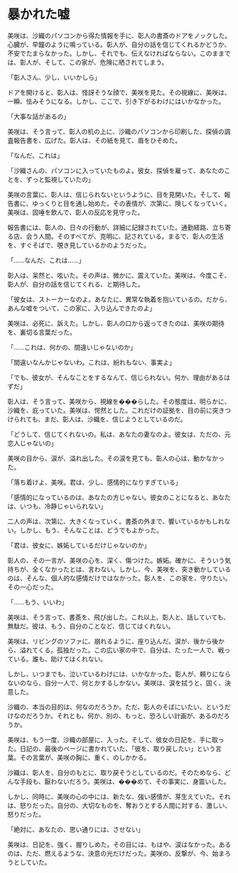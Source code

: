 
# 暴かれた嘘

美咲は、沙織のパソコンから得た情報を手に、彰人の書斎のドアをノックした。心臓が、早鐘のように鳴っている。彰人が、自分の話を信じてくれるかどうか、不安でたまらなかった。しかし、それでも、伝えなければならない。このままでは、彰人が、そして、この家が、危険に晒されてしまう。

「彰人さん、少し、いいかしら」

ドアを開けると、彰人は、怪訝そうな顔で、美咲を見た。その視線に、美咲は、一瞬、怯みそうになる。しかし、ここで、引き下がるわけにはいかなかった。

「大事な話があるの」

美咲は、そう言って、彰人の机の上に、沙織のパソコンから印刷した、探偵の調査報告書を、広げた。彰人は、その紙を見て、眉をひそめた。

「なんだ、これは」

「沙織さんの、パソコンに入っていたものよ。彼女、探偵を雇って、あなたのことを、ずっと監視していたの」

美咲の言葉に、彰人は、信じられないというように、目を見開いた。そして、報告書に、ゆっくりと目を通し始めた。その表情が、次第に、険しくなっていく。美咲は、固唾を飲んで、彰人の反応を見守った。

報告書には、彰人の、日々の行動が、詳細に記録されていた。通勤経路、立ち寄る店、会う人間。そのすべてが、克明に、記されている。まるで、彰人の生活を、すぐそばで、覗き見しているかのようだった。

「……なんだ、これは……」

彰人は、呆然と、呟いた。その声は、微かに、震えていた。美咲は、今度こそ、彰人が、自分の話を信じてくれる、と期待した。

「彼女は、ストーカーなのよ。あなたに、異常な執着を抱いているの。だから、あんな嘘をついて、この家に、入り込んできたのよ」

美咲は、必死に、訴えた。しかし、彰人の口から返ってきたのは、美咲の期待を、裏切る言葉だった。

「……これは、何かの、間違いじゃないのか」

「間違いなんかじゃないわ。これは、紛れもない、事実よ」

「でも、彼女が、そんなことをするなんて、信じられない。何か、理由があるはずだ」

彰人は、そう言って、美咲から、視線を���らした。その態度は、明らかに、沙織を、庇っていた。美咲は、愕然とした。これだけの証拠を、目の前に突きつけられても、まだ、彰人は、沙織を、信じようとしているのだ。

「どうして、信じてくれないの。私は、あなたの妻なのよ。彼女は、ただの、元恋人じゃないの」

美咲の目から、涙が、溢れ出した。その涙を見ても、彰人の心は、動かなかった。

「落ち着けよ、美咲。君は、少し、感情的になりすぎている」

「感情的になっているのは、あなたの方じゃない。彼女のことになると、あなたは、いつも、冷静じゃいられない」

二人の声は、次第に、大きくなっていく。書斎の外まで、響いているかもしれない。しかし、もう、そんなことは、どうでもよかった。

「君は、彼女に、嫉妬しているだけじゃないのか」

彰人の、その一言が、美咲の心を、深く、傷つけた。嫉妬。確かに、そういう気持ちが、全くなかったとは、言わない。しかし、今、美咲を、突き動かしているのは、そんな、個人的な感情だけではなかった。彰人を、この家を、守りたい。その一心だった。

「……もう、いいわ」

美咲は、そう言って、書斎を、飛び出した。これ以上、彰人と、話していても、無駄だ。彼は、もう、自分のことなど、信じてはくれない。

美咲は、リビングのソファに、崩れるように、座り込んだ。涙が、後から後から、溢れてくる。孤独だった。この広い家の中で、自分は、たった一人で、戦っている。誰も、助けてはくれない。

しかし、いつまでも、泣いているわけには、いかなかった。彰人が、頼りにならないのなら、自分一人で、何とかするしかない。美咲は、涙を拭うと、固く、決意した。

沙織の、本当の目的は、何なのだろうか。ただ、彰人のそばにいたい、というだけなのだろうか。それとも、何か、別の、もっと、恐ろしい計画が、あるのだろうか。

美咲は、もう一度、沙織の部屋に、入った。そして、彼女の日記を、手に取った。日記の、最後のページに書かれていた、「彼を、取り戻したい」という言葉。その言葉が、美咲の胸に、重く、のしかかる。

沙織は、彰人を、自分のもとに、取り戻そうとしているのだ。そのためなら、どんな手段も、厭わないだろう。美咲は、���めて、その事実に、身震いした。

しかし、同時に、美咲の心の中には、新たな、強い感情が、芽生えていた。それは、怒りだった。自分の、大切なものを、奪おうとする人間に対する、激しい、怒りだった。

「絶対に、あなたの、思い通りには、させない」

美咲は、日記を、強く、握りしめた。その目には、もはや、涙はなかった。あるのは、ただ、燃えるような、決意の光だけだった。美咲の、反撃が、今、始まろうとしていた。
